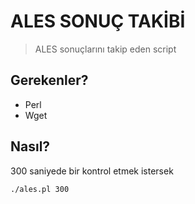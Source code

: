 ALES SONUÇ TAKİBİ
==========

>ALES sonuçlarını takip eden script

## Gerekenler?
* Perl
* Wget

## Nasıl?

300 saniyede bir kontrol etmek istersek
```
./ales.pl 300
```
